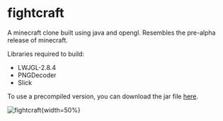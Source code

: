 # fightcraft
A minecraft clone built using java and opengl. Resembles the pre-alpha release of minecraft.

Libraries required to build:
* LWJGL-2.8.4
* PNGDecoder
* Slick

To use a precompiled version, you can download the jar file [here](http://chrishajduk.com/img/Fightcraft22fat.jar).

![fightcraft](http://chrishajduk.com/img/fightcraft.jpg){width=50%}

